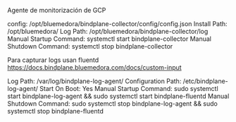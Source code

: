 Agente de monitorización de GCP

config: /opt/bluemedora/bindplane-collector/config/config.json
Install Path:             /opt/bluemedora/
Log Path:                 /opt/bluemedora/bindplane-collector/log
Manual Startup Command:   systemctl start bindplane-collector
Manual Shutdown Command:  systemctl stop bindplane-collector


Para capturar logs usan fluentd
https://docs.bindplane.bluemedora.com/docs/custom-input

Log Path:                 /var/log/bindplane-log-agent/
Configuration Path:       /etc/bindplane-log-agent/
Start On Boot:            Yes
Manual Startup Command:   sudo systemctl start bindplane-log-agent && sudo systemctl start bindplane-fluentd
Manual Shutdown Command:  sudo systemctl stop bindplane-log-agent && sudo systemctl stop bindplane-fluentd
